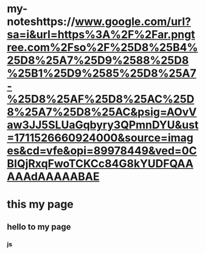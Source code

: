 # my-noteshttps://www.google.com/url?sa=i&url=https%3A%2F%2Far.pngtree.com%2Fso%2F%25D8%25B4%25D8%25A7%25D9%2588%25D8%25B1%25D9%2585%25D8%25A7-%25D8%25AF%25D8%25AC%25D8%25A7%25D8%25AC&psig=AOvVaw3JJ5SLUaGqbyry3QPmnDYU&ust=1711526660924000&source=images&cd=vfe&opi=89978449&ved=0CBIQjRxqFwoTCKCc84G8kYUDFQAAAAAdAAAAABAE
# this my page
## hello to my page
### js